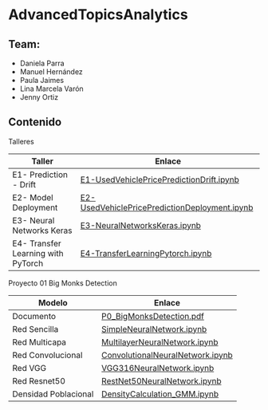 #  AdvancedTopicsAnalytics
## Team:
* Daniela Parra
* Manuel Hernández
* Paula Jaimes
* Lina Marcela Varón
* Jenny Ortiz

## Contenido

Talleres

| Taller   | Enlace | 
|----------|-------------|
| E1- Prediction - Drift | [E1-UsedVehiclePricePredictionDrift.ipynb](https://github.com/linamvaron/AdvancedTopicsAnalytics/blob/main/Exercises/E1-UsedVehiclePricePredictionDrift.ipynb)| 
| E2- Model Deployment  | [E2-UsedVehiclePricePredictionDeployment.ipynb](https://github.com/linamvaron/AdvancedTopicsAnalytics/blob/main/Exercises/E2-UsedVehiclePricePredictionDeployment.ipynb)|
| E3- Neural Networks Keras | [E3-NeuralNetworksKeras.ipynb](https://github.com/linamvaron/AdvancedTopicsAnalytics/blob/main/Exercises/E3-NeuralNetworksKeras.ipynb)   | 
| E4- Transfer Learning with PyTorch | [E4-TransferLearningPytorch.ipynb](https://github.com/linamvaron/AdvancedTopicsAnalytics/blob/main/Exercises/E4-PretrainedModelsPytorch.ipynb)   | 


Proyecto 01 Big Monks Detection

| Modelo   | Enlace | 
|----------|-------------|
| Documento | [P0_BigMonksDetection.pdf](https://github.com/linamvaron/AdvancedTopicsAnalytics/blob/main/Projects/P0_BigMonksDetection/P0%20-%20Frailejon%20Detection.pdf)   | 
| Red Sencilla  | [SimpleNeuralNetwork.ipynb](https://github.com/linamvaron/AdvancedTopicsAnalytics/blob/main/Projects/P0_BigMonksDetection/SimpleNeuralNetwork.ipynb)   |
| Red Multicapa | [MultilayerNeuralNetwork.ipynb](https://github.com/linamvaron/AdvancedTopicsAnalytics/blob/main/Projects/P0_BigMonksDetection/MultilayerNeuralNetwork.ipynb)   | 
| Red Convolucional | [ConvolutionalNeuralNetwork.ipynb](https://github.com/linamvaron/AdvancedTopicsAnalytics/blob/main/Projects/P0_BigMonksDetection/CNN_project-1.ipynb)   | 
| Red VGG | [VGG316NeuralNetwork.ipynb](https://github.com/linamvaron/AdvancedTopicsAnalytics/blob/main/Projects/P0_BigMonksDetection/VGG-16NeuralNetwork.ipynb)   |
| Red Resnet50 |  [RestNet50NeuralNetwork.ipynb](https://github.com/linamvaron/AdvancedTopicsAnalytics/blob/main/Projects/P0_BigMonksDetection/RestNet50NeuralNetwork.ipynb)  | 
| Densidad Poblacional | [DensityCalculation_GMM.ipynb](https://github.com/linamvaron/AdvancedTopicsAnalytics/blob/main/Projects/P0_BigMonksDetection/DensidadPoblacional.ipynb)   | 